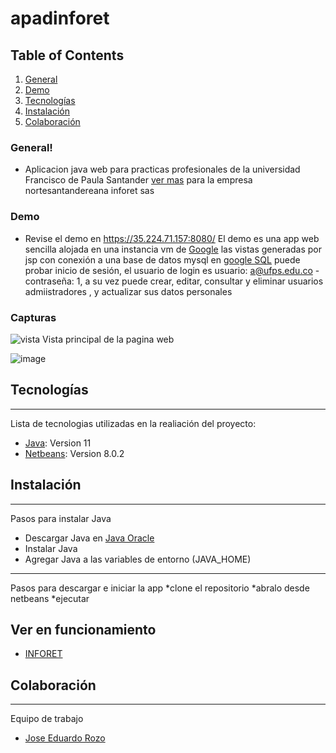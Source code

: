 # apadinforet



## Table of Contents
1. [General](#general)
2. [Demo](#demo)
3. [Tecnologías](#tecnologías)
4. [Instalación](#instalación)
5. [Colaboración](#colaboración)

### General!

* Aplicacion java web para practicas profesionales de la universidad Francisco de Paula Santander [ver mas](https://www.java.com/es/download/help/java_webstart_es.html) 
para la empresa nortesantandereana inforet sas

### Demo
* Revise el demo en https://35.224.71.157:8080/
El demo es una app web sencilla alojada en una instancia vm de [Google](https://cloud.google.com/compute) las vistas generadas por jsp con conexión a una base de
datos mysql en [google SQL](https://cloud.google.com/sql) puede probar inicio de sesión, el usuario de login es usuario: a@ufps.edu.co - contraseña: 1, a su vez 
puede crear, editar, consultar y eliminar usuarios admiistradores , y actualizar sus datos personales

### Capturas
![vista](https://user-images.githubusercontent.com/34385915/144354172-dece5af4-66be-4301-99f0-ce841bf60ad4.jpg)
Vista principal de la pagina web


![image](https://user-images.githubusercontent.com/34385915/140248261-c630f78e-6617-47d2-98dd-4dfc387faeae.png)


## Tecnologías
***
Lista de tecnologias utilizadas en la realiación del proyecto:
* [Java](https://www.oracle.com/java/technologies/downloads/): Version 11
* [Netbeans](https://netbeans.apache.org/download/index.html): Version 8.0.2


## Instalación
*** 
Pasos para instalar Java
* Descargar Java en [Java Oracle](https://www.oracle.com/java/technologies/downloads/)
* Instalar Java 
* Agregar Java a las variables de entorno (JAVA_HOME)

***
Pasos para descargar e iniciar la app
*clone el repositorio
*abralo desde netbeans
*ejecutar

## Ver en funcionamiento
* [INFORET](http://inforet.tk/)

## Colaboración
***
Equipo de trabajo
* [Jose Eduardo Rozo](https://github.com/joseedye)
